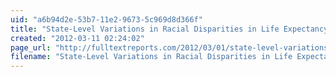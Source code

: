 ```yaml
---
uid: "a6b94d2e-53b7-11e2-9673-5c969d8d366f"
title: "State-Level Variations in Racial Disparities in Life Expectancy | Full Text Reports..."
created: "2012-03-11 02:24:02"
page_url: "http://fulltextreports.com/2012/03/01/state-level-variations-in-racial-disparities-in-life-expectancy/"
filename: "State-Level Variations in Racial Disparities in Life Expectancy | Full Text Reports.html"
---
```


